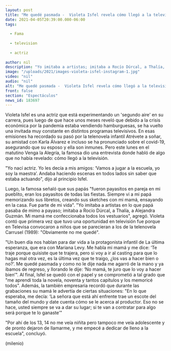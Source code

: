 ```yaml
---
layout: post
title: "Me quedé pasmada -  Violeta Isfel revela cómo llegó a la televisión"
date: 2021-04-05T20:39:00.000-06:00
tags:
  
  - Fama
  
  - television
  
  - actriz
  
author: nil
description: "Yo imitaba a artistas; imitaba a Rocío Dúrcal, a Thalía, a Alejandra Guzmán, recordó la famosa durante una entrevista en 'Venga la Alegría'. "
image: "/uploads/2021/images-violeta-isfel-instagram-1.jpg"
video: "nil"
audio: "nil"
alt: "Me quedé pasmada -  Violeta Isfel revela cómo llegó a la televisión"
front: false
section: "Espectáculos"
news_id: 183697
---
```


Violeta Isfel es una actriz que está experimentando un 'segundo aire' en su carrera, pues luego de que hace unos meses reveló que debido a la crisis económica por la pandemia estaba vendiendo hamburguesas, se ha vuelto una invitada muy constante en distintos programas televisivos. En esas emisiones ha recordado su pasó por la telenovela infantil Atrévete a soñar, su amistad con Karla Álvarez e incluso se ha pronunciado sobre el covid-19, asegurando que su esposo y ella son inmunes. Pero este lunes en el matutino Venga la Alegría, la famosa dio una entrevista donde habló de algo que no había revelado: cómo llegó a la televisión. 

"Yo nací actriz. Yo les decía a mis amigos: ‘Vamos a jugar a la escuela, yo soy la maestra’. Andaba haciendo escenas en todos lados sin saber que estaba actuando", dijo al principio Isfel. 

Luego, la famosa señaló que sus papás "fueron payasitos en pareja en mi pueblito, eran los payasitos de todas las fiestas. Siempre vi a mi papá memorizando sus libretos, creando sus sketches con mi mamá, ensayando en la casa. Fue parte de mi vida". "Yo imitaba a artistas en lo que papá pasaba de mimo a payaso; imitaba a Rocío Dúrcal, a Thalía, a Alejandra Guzmán. Mi mamá me confeccionaba todos los vestuarios", agregó. Violeta contó que primera vez que tuvo una oportunidad en televisión fue porque en Televisa convocaron a niños que se parecieran a los de la telenovela Carrusel (1989): "Obviamente no me quedé". 

"Un buen día nos hablan para dar vida a la protagonista infantil de La última esperanza, que era con Mariana Levy. Me habla mi mamá y me dice: ‘Te traje porque quisiste que te trajera, pero si voy a ir al casting para que lo hagas mal otra vez, es la última vez que te traigo, ¿los vas a hacer bien o no?’. Me quedé pasmada y como no le dije nada me agarró de la mano y ya íbamos de regreso, y llorando le dije: ‘No mamá, te juro que lo voy a hacer bien’". Al final, Isfel se quedó con el papel y se comprometió a tal grado que "me aprendí toda la novela, noventa y tantos capítulos y los memoricé todos". Además, la también empresaria recordó que durante las grabaciones su mamá le advertía de ciertas situaciones: "En lo que esperaba, me decía: ‘La señora que está ahí enfrente trae un escote del tamaño del mundo y date cuenta cómo se le acerca al productor. Eso no se hace, usted siempre se va a dar su lugar; si te van a contratar para algo será porque te lo ganaste’" 

"Por ahí de los 13, 14 no me veía niñita pero tampoco me veía adolescente y de pronto dejaron de llamarme, y me empecé a dedicar de lleno a la escuela", concluyó. 

(milenio)